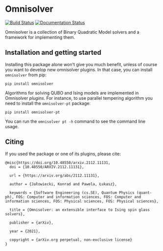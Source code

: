 # Omnisolver
[![Build Status](https://travis-ci.org/omnisolver/omnisolver.svg?branch=master)](https://travis-ci.org/omnisolver/omnisolver)
[![Documentation Status](https://readthedocs.org/projects/omnisolver/badge/?version=latest)](https://omnisolver.readthedocs.io/en/latest/?badge=latest)

Omnisolver is a collection of Binary Quadratic Model solvers and a framework for implementing them.

## Installation and getting started

Installing this package alone won't give you much benefit, unless of course you want to develop new omnisolver plugins. In that case, you can install `omnisolver` from pip:

```shell
pip install omnisolver
```

Algorithms for solving QUBO and Ising models are implemented in Omnisolver *plugins*. For instance, to use parallel tempering algorithm you need to install the `omnisolver-pt` package:

```shell
pip install omnisolver-pt
```

You can run the `omnisolver pt -h` command to see the command line usage.

## Citing

If you used the package or one of its plugins, please cite:

```text
@misc{https://doi.org/10.48550/arxiv.2112.11131,
  doi = {10.48550/ARXIV.2112.11131},
  
  url = {https://arxiv.org/abs/2112.11131},
  
  author = {Jałowiecki, Konrad and Pawela, Łukasz},
  
  keywords = {Software Engineering (cs.SE), Quantum Physics (quant-ph), FOS: Computer and information sciences, FOS: Computer and information sciences, FOS: Physical sciences, FOS: Physical sciences},
  
  title = {Omnisolver: an extensible interface to Ising spin glass solvers},
  
  publisher = {arXiv},
  
  year = {2021},
  
  copyright = {arXiv.org perpetual, non-exclusive license}
}
```
